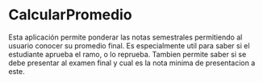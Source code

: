 # CalcularPromedio
Esta aplicación permite ponderar las notas semestrales permitiendo al usuario conocer su promedio final.
Es especialmente util para saber si el estudiante aprueba el ramo, o lo reprueba.
Tambien permite saber si se debe presentar al examen final y cual es la nota minima de presentacion a este. 
